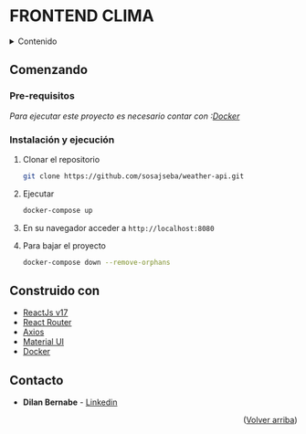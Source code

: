 #  FRONTEND CLIMA

<!-- TABLE OF CONTENTS -->
<details>
  <summary>Contenido</summary>
  <ol>
    <li>
      <a href="#comenzando">Comenzando</a>
      <ul>
        <li><a href="#pre-requisitos">Pre-requisitos</a></li>
      </ul>
        <ul>
        <li><a href="#instalación-y-ejecución">Instalación y ejecución</a></li>
      </ul>
    </li>
    <li><a href="#construido-con">Tecnologias usadas</a></li>
    <li><a href="#contacto">Contacto</a></li>
  </ol>
</details>


## Comenzando 

### Pre-requisitos 
_Para ejecutar este proyecto es necesario contar con :[Docker](https://docs.docker.com/engine/install/)_



### Instalación y ejecución

1. Clonar el repositorio
   ```sh
   git clone https://github.com/sosajseba/weather-api.git
   ```
2. Ejecutar
   ```sh
   docker-compose up
   ```
   
3. En su navegador acceder a `http://localhost:8080`
   
4. Para bajar el proyecto
   ```sh
   docker-compose down --remove-orphans
   ```


## Construido con 

* [ReactJs v17](https://es.reactjs.org/)
* [React Router](https://reactrouter.com/)
* [Axios](https://axios-http.com/docs/intro)
* [Material UI](https://mui.com/)
* [Docker](https://www.docker.com/)

## Contacto

* **Dilan Bernabe** - [Linkedin](https://www.linkedin.com/in/dilan-bernabe-riegel-878545174/)

<p align="right">(<a href="#top">Volver arriba</a>)</p>
